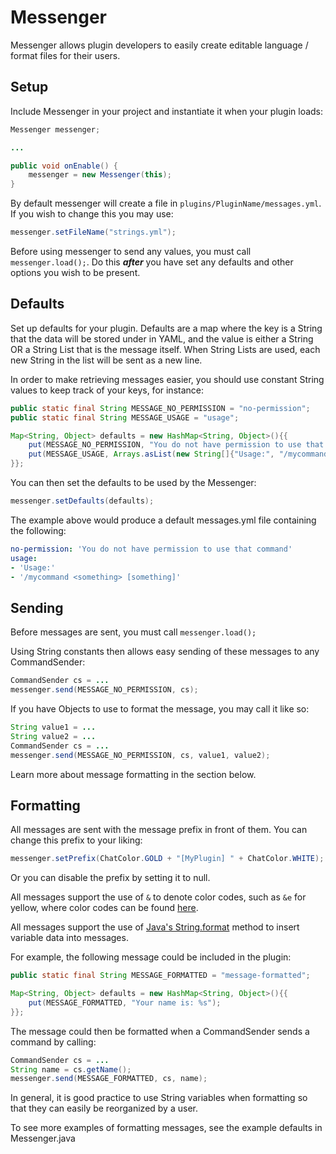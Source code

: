 Messenger
=============

Messenger allows plugin developers to easily create editable language / format files for their users.


Setup
-------
Include Messenger in your project and instantiate it when your plugin loads:

```java
Messenger messenger;

...

public void onEnable() {
    messenger = new Messenger(this);
}
```

By default messenger will create a file in ```plugins/PluginName/messages.yml```. If you wish to change this you may use:

```java
messenger.setFileName("strings.yml");
```

Before using messenger to send any values, you must call ```messenger.load();```. Do this ***after*** you have set any defaults and other options you wish to be present.


Defaults
-------

Set up defaults for your plugin. Defaults are a map where the key is a String that the data will be stored under in YAML, and the value is either a String OR a String List that is the message itself.
When String Lists are used, each new String in the list will be sent as a new line.

In order to make retrieving messages easier, you should use constant String values to keep track of your keys, for instance:

```java
public static final String MESSAGE_NO_PERMISSION = "no-permission";
public static final String MESSAGE_USAGE = "usage";

Map<String, Object> defaults = new HashMap<String, Object>(){{
    put(MESSAGE_NO_PERMISSION, "You do not have permission to use that command");
    put(MESSAGE_USAGE, Arrays.asList(new String[]{"Usage:", "/mycommand <something> [something]"}));
}};
```

You can then set the defaults to be used by the Messenger:

```java
messenger.setDefaults(defaults);
```

The example above would produce a default messages.yml file containing the following:

```yaml
no-permission: 'You do not have permission to use that command'
usage:
- 'Usage:'
- '/mycommand <something> [something]'
```

Sending
-------

Before messages are sent, you must call ```messenger.load();```

Using String constants then allows easy sending of these messages to any CommandSender:

```java
CommandSender cs = ...
messenger.send(MESSAGE_NO_PERMISSION, cs);
```

If you have Objects to use to format the message, you may call it like so:

```java
String value1 = ...
String value2 = ...
CommandSender cs = ...
messenger.send(MESSAGE_NO_PERMISSION, cs, value1, value2);
```

Learn more about message formatting in the section below.

Formatting
-------

All messages are sent with the message prefix in front of them. You can change this prefix to your liking:

```java
messenger.setPrefix(ChatColor.GOLD + "[MyPlugin] " + ChatColor.WHITE);
```

Or you can disable the prefix by setting it to null.

All messages support the use of ```&``` to denote color codes, such as ```&e``` for yellow, where color codes can be found [here](http://ess.khhq.net/mc/).

All messages support the use of [Java's String.format](http://docs.oracle.com/javase/7/docs/api/java/lang/String.html#format%28java.lang.String,%20java.lang.Object...%29) method to insert variable data into messages.

For example, the following message could be included in the plugin:

```java
public static final String MESSAGE_FORMATTED = "message-formatted";

Map<String, Object> defaults = new HashMap<String, Object>(){{
    put(MESSAGE_FORMATTED, "Your name is: %s");
}};
```

The message could then be formatted when a CommandSender sends a command by calling:

```java
CommandSender cs = ...
String name = cs.getName();
messenger.send(MESSAGE_FORMATTED, cs, name);
```

In general, it is good practice to use String variables when formatting so that they can easily be reorganized by a user.

To see more examples of formatting messages, see the example defaults in Messenger.java
